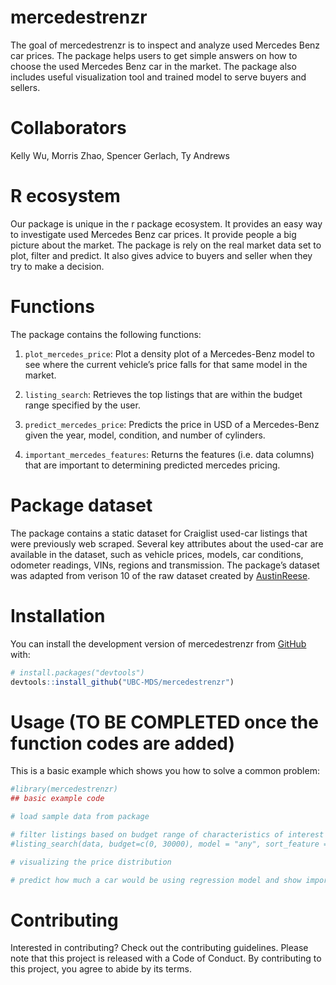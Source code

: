 
<!-- README.md is generated from README.Rmd. Please edit that file -->

# mercedestrenzr

<!-- badges: start -->
<!-- badges: end -->

The goal of mercedestrenzr is to inspect and analyze used Mercedes Benz
car prices. The package helps users to get simple answers on how to
choose the used Mercedes Benz car in the market. The package also
includes useful visualization tool and trained model to serve buyers and
sellers.

# Collaborators

Kelly Wu, Morris Zhao, Spencer Gerlach, Ty Andrews

# R ecosystem

Our package is unique in the r package ecosystem. It provides an easy
way to investigate used Mercedes Benz car prices. It provide people a
big picture about the market. The package is rely on the real market
data set to plot, filter and predict. It also gives advice to buyers and
seller when they try to make a decision.

# Functions

The package contains the following functions:

1.  `plot_mercedes_price`: Plot a density plot of a Mercedes-Benz model
    to see where the current vehicle’s price falls for that same model
    in the market.

2.  `listing_search`: Retrieves the top listings that are within the
    budget range specified by the user.

3.  `predict_mercedes_price`: Predicts the price in USD of a
    Mercedes-Benz given the year, model, condition, and number of
    cylinders.

4.  `important_mercedes_features`: Returns the features (i.e. data
    columns) that are important to determining predicted mercedes
    pricing.

# Package dataset

The package contains a static dataset for Craiglist used-car listings
that were previously web scraped. Several key attributes about the
used-car are available in the dataset, such as vehicle prices, models,
car conditions, odometer readings, VINs, regions and transmission. The
package’s dataset was adapted from verison 10 of the raw dataset created
by [AustinReese](https://github.com/AustinReese/UsedVehicleSearch).

# Installation

You can install the development version of mercedestrenzr from
[GitHub](https://github.com/) with:

``` r
# install.packages("devtools")
devtools::install_github("UBC-MDS/mercedestrenzr")
```

# Usage (TO BE COMPLETED once the function codes are added)

This is a basic example which shows you how to solve a common problem:

``` r
#library(mercedestrenzr)
## basic example code

# load sample data from package

# filter listings based on budget range of characteristics of interest
#listing_search(data, budget=c(0, 30000), model = "any", sort_feature = "odometer", ascending = TRUE)

# visualizing the price distribution

# predict how much a car would be using regression model and show important features
```

# Contributing

Interested in contributing? Check out the contributing guidelines.
Please note that this project is released with a Code of Conduct. By
contributing to this project, you agree to abide by its terms.
